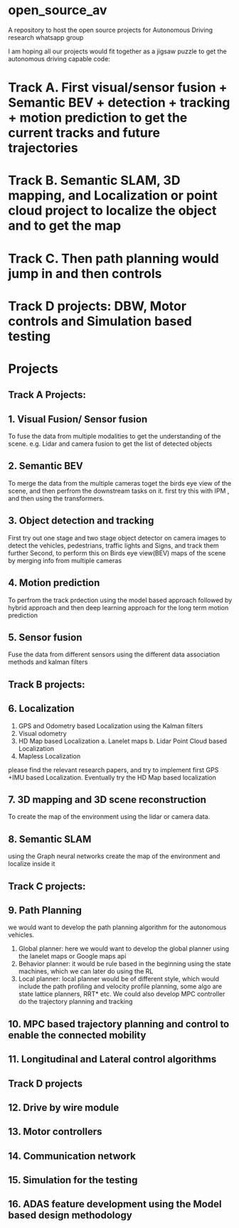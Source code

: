 # open_source_av
A repository to host the open source projects for Autonomous Driving research whatsapp group

I am hoping all our projects would fit together as a jigsaw puzzle to get the autonomous driving capable code:
# Track A. First visual/sensor fusion + Semantic BEV + detection + tracking + motion prediction to get the current tracks and future trajectories
# Track B. Semantic SLAM, 3D mapping, and Localization or point cloud project to localize the object and to get the map
# Track C. Then path planning would jump in and then controls
# Track D projects: DBW, Motor controls and Simulation based testing

# Projects

## Track A Projects:

## 1. Visual Fusion/ Sensor fusion
To fuse the data from multiple modalities to get the understanding of the scene. e.g. Lidar and camera fusion to get the list of detected objects

## 2. Semantic BEV
To merge the data from the multiple cameras toget the birds eye view of the scene, and then perfrom the downstream tasks on it. first try this with IPM , and then using the transformers.

## 3. Object detection and tracking
First try out one stage and two stage object detector on camera images to detect the vehicles, pedestrians, traffic lights and Signs, and track them further
Second, to perform this on Birds eye view(BEV) maps of the scene by merging info from multiple cameras

## 4. Motion prediction
To perfrom the track prdection using the model based approach followed by hybrid approach and then deep learning approach for the long term motion prediction

## 5. Sensor fusion
Fuse the data from different sensors using the different data association methods and kalman filters

## Track B projects:

## 6. Localization
1. GPS and Odometry based Localization using the Kalman filters
2. Visual odometry
3. HD Map based Localization 
a. Lanelet maps
b. Lidar Point Cloud based Localization 
3. Mapless Localization

please find the relevant research papers, and try to implement first GPS +IMU based Localization. 
Eventually try the HD Map based localization

## 7. 3D mapping and 3D scene reconstruction
To create the map of the environment using the lidar or camera data.

## 8. Semantic SLAM
using the Graph neural networks create the map of the environment and localize inside it

## Track C projects:

## 9. Path Planning
we would want to develop the path planning algorithm for the autonomous vehicles. 
1. Global planner: here we would want to develop the global planner using the lanelet maps or Google maps api
2. Behavior planner: it would be rule based in the beginning using the state machines, which we can later do using the RL
3. Local planner: local planner would be of different style, which would include the path profiling and velocity profile planning, some algo are state lattice planners,  RRT* etc. We could also develop MPC controller do the trajectory planning and tracking

## 10. MPC based trajectory planning and control to enable the connected mobility

## 11. Longitudinal and Lateral control algorithms

## Track D projects
## 12. Drive by wire module
## 13. Motor controllers
## 14. Communication network
## 15. Simulation for the testing

## 16. ADAS feature development using the Model based design methodology

